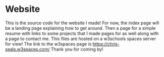 # Website
This is the source code for the website I made!
For now, the index page will be a landing page explaining how to get around. Then a page for a simple resume with links to some projects that I made pages for as well along with a page to contact me. This files are hosted on a w3schools spaces server for view!
The link to the w3spaces page is https://chris-seals.w3spaces.com/
Thank you for coming by!
